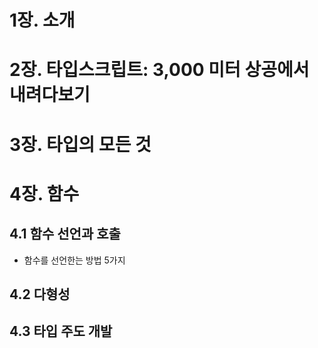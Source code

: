 # 1장. 소개

# 2장. 타입스크립트: 3,000 미터 상공에서 내려다보기

# 3장. 타입의 모든 것

# 4장. 함수

## 4.1 함수 선언과 호출
- 함수를 선언한는 방법 5가지
## 4.2 다형성
## 4.3 타입 주도 개발
